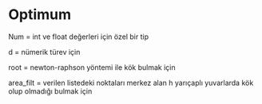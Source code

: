 # Optimum

Num = int ve float değerleri için özel bir tip

d = nümerik türev için

root = newton-raphson yöntemi ile kök bulmak için 

area_filt = verilen listedeki noktaları merkez alan h yarıçaplı yuvarlarda kök olup olmadığı bulmak için

